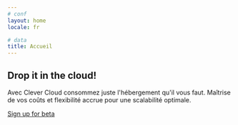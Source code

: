 ```yaml
---
# conf
layout: home
locale: fr

# data
title: Accueil
---
```

## Drop it in the cloud!

Avec Clever Cloud consommez juste l'hébergement qu'il vous faut. Maîtrise de
vos coûts et flexibilité accrue pour une scalabilité optimale.

<a class="btn btn-primary btn-large" href="/fr/#login-signup">Sign up for beta</a>
